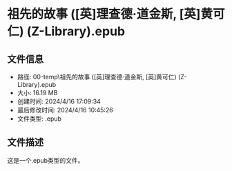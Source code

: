 ﻿# 祖先的故事 ([英]理查德·道金斯, [英]黄可仁) (Z-Library).epub

## 文件信息
- 路径: 00-temp\祖先的故事 ([英]理查德·道金斯, [英]黄可仁) (Z-Library).epub
- 大小: 16.19 MB
- 创建时间: 2024/4/16 17:09:34
- 最后修改时间: 2024/4/16 10:45:26
- 文件类型: .epub

## 文件描述
这是一个.epub类型的文件。

